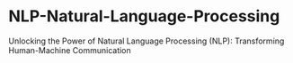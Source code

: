 # NLP-Natural-Language-Processing
Unlocking the Power of Natural Language Processing (NLP): Transforming Human-Machine Communication
